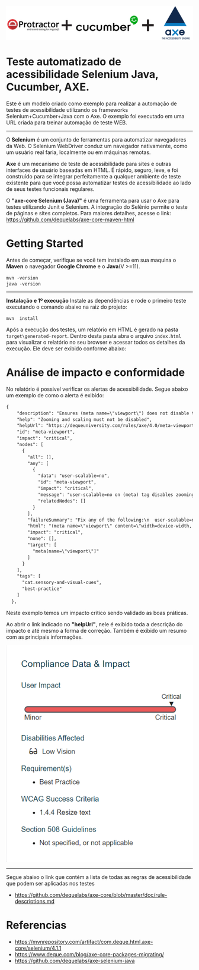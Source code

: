 ![Logo](images/logo1.png)
# Teste automatizado de acessibilidade Selenium Java, Cucumber, AXE.

Este é um modelo criado como exemplo para realizar a automação de testes de acessibilidade utilizando os frameworks Selenium+Cucumber+Java com o Axe.
O exemplo foi executado em uma URL criada para treinar automação de teste WEB.

___

O **Selenium** é um conjunto de ferramentas para automatizar navegadores da Web.
O Selenium WebDriver conduz um navegador nativamente, como um usuário real faria, localmente ou em máquinas remotas.

**Axe** é um mecanismo de teste de acessibilidade para sites e outras interfaces de usuário baseadas em HTML. É rápido, seguro, leve, e foi construído para se integrar perfeitamente a qualquer ambiente de teste existente para que você possa automatizar testes de acessibilidade ao lado de seus testes funcionais regulares.

O **"axe-core Selenium (Java)"** é uma ferramenta para usar o Axe para testes utilizando Junit e Selenium.
A integração do Selênio permite o teste de páginas e sites completos.
Para maiores detalhes, acesse o link: https://github.com/dequelabs/axe-core-maven-html

#
# Getting Started

Antes de começar, verifique se você tem instalado em sua maquina o **Maven** o navegador **Google Chrome** e o **Java**(V >=11).
```console
mvn -version
java -version
```

___
**Instalação e 1º execução**
Instale as dependências e rode o primeiro teste executando o comando abaixo na raiz do projeto:
```console
mvn  install
```
Após a execução dos testes, um relatório em HTML é gerado na pasta `target\generated-report`. Dentro desta pasta abra o arquivo `index.html` para visualizar o relatório no seu browser e acessar todos os detalhes da execução. Ele deve ser exibido conforme abaixo:

# Análise de impacto e conformidade
No relatório é possivel verificar os alertas de acessibilidade.
Segue abaixo um exemplo de como o alerta é exibido:

```txt
{
    "description": "Ensures (meta name=\"viewport\") does not disable text scaling and zooming",
    "help": "Zooming and scaling must not be disabled",
    "helpUrl": "https://dequeuniversity.com/rules/axe/4.0/meta-viewport?application=webdriverjs",
    "id": "meta-viewport",
    "impact": "critical",
    "nodes": [
      {
        "all": [],
        "any": [
          {
            "data": "user-scalable=no",
            "id": "meta-viewport",
            "impact": "critical",
            "message": "user-scalable=no on (meta) tag disables zooming on mobile devices",
            "relatedNodes": []
          }
        ],
        "failureSummary": "Fix any of the following:\n  user-scalable=no on (meta) tag disables zooming on mobile devices",
        "html": "(meta name=\"viewport\" content=\"width=device-width, initial-scale=1.0, maximum-scale=1.0, user-scalable=no\")",
        "impact": "critical",
        "none": [],
        "target": [
          "meta[name=\"viewport\"]"
        ]
      }
    ],
    "tags": [
      "cat.sensory-and-visual-cues",
      "best-practice"
    ]
  },
```
Neste exemplo temos um impacto crítico sendo validado as boas práticas.

Ao abrir o link indicado no **"helpUrl"**, nele é exibido toda a descrição do impacto e até mesmo a forma de correção.
Também é exibido um resumo com as principais informações.

![resumoImpacto](images/impacto.png)



----
Segue abaixo o link que contém a lista de todas as regras de acessibilidade que podem ser aplicadas nos testes
- https://github.com/dequelabs/axe-core/blob/master/doc/rule-descriptions.md



# Referencias



- https://mvnrepository.com/artifact/com.deque.html.axe-core/selenium/4.1.1
- https://www.deque.com/blog/axe-core-packages-migrating/
- https://github.com/dequelabs/axe-selenium-java
